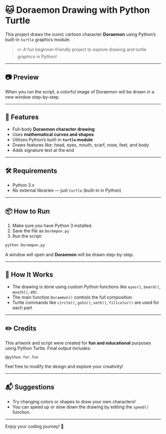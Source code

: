 # 🐱 Doraemon Drawing with Python Turtle

This project draws the iconic cartoon character **Doraemon** using Python’s built-in `turtle` graphics module.

> ✏️ A fun beginner-friendly project to explore drawing and turtle graphics in Python!

---

## 📷 Preview

When you run the script, a colorful image of Doraemon will be drawn in a new window step-by-step.

---

## 🚀 Features

- Full-body **Doraemon character drawing**
- Uses **mathematical curves and shapes**
- Utilizes Python’s built-in **`turtle` module**
- Draws features like: head, eyes, mouth, scarf, nose, feet, and body
- Adds signature text at the end

---

## 🛠 Requirements

- Python 3.x
- No external libraries — just `turtle` (built-in in Python)

---

## 📦 How to Run

1. Make sure you have Python 3 installed.
2. Save the file as `Dorempon.py`
3. Run the script:

```bash
python Dorempon.py
```

A window will open and **Doraemon** will be drawn step-by-step.

---

## 🧠 How It Works

- The drawing is done using custom Python functions like `eyes()`, `beard()`, `mouth()`, etc.
- The main function `Doraemon()` controls the full composition
- Turtle commands like `circle()`, `goto()`, `seth()`, `fillcolor()` are used for each part

---

## ✏️ Credits

This artwork and script were created for **fun and educational** purposes using Python Turtle. Final output includes:

```text
@python.for.fun
```

Feel free to modify the design and explore your creativity!

---

## 📬 Suggestions

- Try changing colors or shapes to draw your own characters!
- You can speed up or slow down the drawing by editing the `speed()` function.

---

Enjoy your coding journey! 🐢
